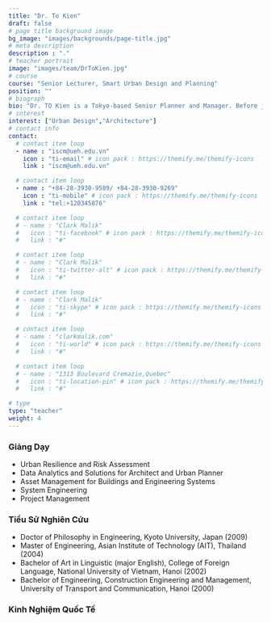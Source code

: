```yaml
---
title: "Dr. To Kien"
draft: false
# page title background image
bg_image: "images/backgrounds/page-title.jpg"
# meta description
description : "."
# teacher portrait
image: "images/team/DrToKien.jpg"
# course
course: "Senior Lecturer, Smart Urban Design and Planning"
position: ""
# biograph
bio: "Dr. TO Kien is a Tokyo-based Senior Planner and Manager. Before joining industry in 2017, he was senior researcher and lecturer in Urban Planning and Design with over 20 year academic track record and strong focus on Asia. Trained and worked in Japan, Germany, Vietnam and Singapore, he has researched and published extensively on various sustainability topics, including smart and innovative city, participatory community design, urban livability, historical conservation, aging and creativity. He gained wide-ranging empirical knowledge through field-based research and projects across Asia. He received many awards and appreciation, and delivers talks internationally. Although active abroad, Kien maintains tight connection with his homeland Vietnam, where he led several well regarded projects, judges competitions and awards, and receives media interviews widely."
# interest
interest: ["Urban Design","Architecture"]
# contact info
contact:
  # contact item loop
  - name : "iscm@ueh.edu.vn"
    icon : "ti-email" # icon pack : https://themify.me/themify-icons
    link : "iscm@ueh.edu.vn"

  # contact item loop
  - name : "+84-28-3930-9589/ +84-28-3930-9269"
    icon : "ti-mobile" # icon pack : https://themify.me/themify-icons
    link : "tel:+120345876"

  # contact item loop
  # - name : "Clark Malik"
  #   icon : "ti-facebook" # icon pack : https://themify.me/themify-icons
  #   link : "#"

  # contact item loop
  # - name : "Clark Malik"
  #   icon : "ti-twitter-alt" # icon pack : https://themify.me/themify-icons
  #   link : "#"

  # contact item loop
  # - name : "Clark Malik"
  #   icon : "ti-skype" # icon pack : https://themify.me/themify-icons
  #   link : "#"

  # contact item loop
  # - name : "clarkmalik.com"
  #   icon : "ti-world" # icon pack : https://themify.me/themify-icons
  #   link : "#"

  # contact item loop
  # - name : "1313 Boulevard Cremazie,Quebec"
  #   icon : "ti-location-pin" # icon pack : https://themify.me/themify-icons
  #   link : "#"

# type
type: "teacher"
weight: 4
---
```


### Giảng Dạy
* Urban Resilience and Risk Assessment
* Data Analytics and Solutions for Architect and Urban Planner
* Asset Management for Buildings and Engineering Systems
* System Engineering
* Project Management

### Tiểu Sử Nghiên Cứu
* Doctor of Philosophy in Engineering, Kyoto University, Japan (2009)
* Master of Engineering, Asian Institute of Technology (AIT), Thailand (2004)
* Bachelor of Art in Linguistic (major English), College of Foreign Language, National University of Vietnam, Hanoi (2002)
* Bachelor of Engineering, Construction Engineering and Management, University of Transport and Communication, Hanoi (2000)

### Kinh Nghiệm Quốc Tế
